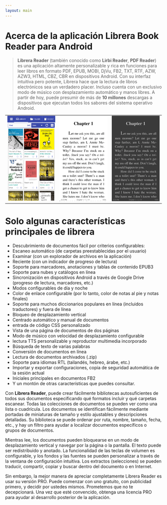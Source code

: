 ```yaml
---
layout: main
---
```


# Acerca de la aplicación Librera Book Reader para Android

> **Librera Reader** (también conocido como **Lirbi Reader**, **PDF Reader**) es una aplicación altamente personalizable y rica en funciones
para leer libros en formato PDF, EPUB, MOBI, DjVu, FB2, TXT, RTF, AZW, AZW3, HTML, CBZ, CBR en dispositivos Android.
Con su interfaz intuitiva pero potente, Librera hace que la lectura de libros electrónicos sea un verdadero placer.
Incluso cuenta con un exclusivo modo de músico con desplazamiento automático y manos libres.
A partir de hoy, puede presumir de más de **10 millones** descargas a dispositivos que ejecutan todos los sabores del sistema operativo Android.

||||
|-|-|-|
|![](1.png)|![](2.png)|![](3.png)|

# Solo algunas características principales de librera

* Descubrimiento de documentos fácil por criterios configurables:
* Escaneo automático (de carpetas preestablecidas por el usuario)
* Examinar (con un explorador de archivos en la aplicación)
* Reciente (con un indicador de progreso de lectura)
* Soporte para marcadores, anotaciones y tablas de contenido EPUB3
* Soporte para nubes y catálogos en línea
* Sincronización en dispositivos Android a través de Google Drive (progreso de lectura, marcadores, etc.)
* Modos configurables de día y noche
* Color de enlace configurable (por lo tanto, color de notas al pie y notas finales)
* Soporte para muchos diccionarios populares en línea (incluidos traductores) y fuera de línea
* Bloqueo de desplazamiento vertical
* Centrado automático y manual de documentos
* entrada de código CSS personalizado
* Vista de una página de documentos de dos páginas
* Modo de músico con velocidad de desplazamiento configurable
* lectura TTS personalizable y reproductor multimedia incorporado
* Búsqueda de texto de varias palabras
* Conversión de documentos en línea
* Lectura de documentos archivados (.zip)
* Soporte para idiomas RTL (tailandés, hebreo, árabe, etc.)
* Importar y exportar configuraciones, copia de seguridad automática de la sesión actual
* Iniciales principales en documentos FB2
* Y un montón de otras características que puedes consultar.

Con **Librera Reader**, puede crear fácilmente bibliotecas autosuficientes de todos sus documentos especificando qué formatos incluir y qué carpetas escanear. Todas las colecciones de documentos se pueden ver como una lista o cuadrícula. Los documentos se identifican fácilmente mediante portadas de miniaturas de tamaño y estilo ajustables y descripciones detalladas. Su biblioteca se puede ordenar por ruta, nombre, tamaño, fecha, etc., y hay un filtro para ayudar a localizar documentos específicos o grupos de documentos.

Mientras lee, los documentos pueden bloquearse en un modo de desplazamiento vertical y navegar por la página o la pantalla. El texto puede ser redistribuido y anotado. La funcionalidad de las teclas de volumen es configurable, y los fondos y las fuentes se pueden personalizar a través de la ventana de configuración intuitiva. Los extractos (selecciones) se pueden traducir, compartir, copiar y buscar dentro del documento o en Internet.

Sin embargo, la mejor manera de apreciar completamente Librera Reader es usar su versión PRO. Puede comenzar con uno gratuito, con publicidad primero, y decidir por ustedes mismos. Prometemos que no te decepcionará. Una vez que esté convencido, obtenga una licencia PRO para ayudar al desarrollo posterior de la aplicación.
